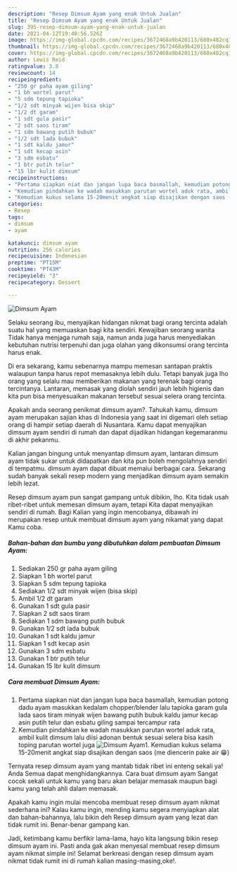 ```yaml
---
description: "Resep Dimsum Ayam yang enak Untuk Jualan"
title: "Resep Dimsum Ayam yang enak Untuk Jualan"
slug: 395-resep-dimsum-ayam-yang-enak-untuk-jualan
date: 2021-04-12T19:40:56.526Z
image: https://img-global.cpcdn.com/recipes/3672468a9b420113/680x482cq70/dimsum-ayam-foto-resep-utama.jpg
thumbnail: https://img-global.cpcdn.com/recipes/3672468a9b420113/680x482cq70/dimsum-ayam-foto-resep-utama.jpg
cover: https://img-global.cpcdn.com/recipes/3672468a9b420113/680x482cq70/dimsum-ayam-foto-resep-utama.jpg
author: Lewis Reid
ratingvalue: 3.8
reviewcount: 14
recipeingredient:
- "250 gr paha ayam giling"
- "1 bh wortel parut"
- "5 sdm tepung tapioka"
- "1/2 sdt minyak wijen bisa skip"
- "1/2 dt garam"
- "1 sdt gula pasir"
- "2 sdt saos tiram"
- "1 sdm bawang putih bubuk"
- "1/2 sdt lada bubuk"
- "1 sdt kaldu jamur"
- "1 sdt kecap asin"
- "3 sdm esbatu"
- "1 btr putih telur"
- "15 lbr kulit dimsum"
recipeinstructions:
- "Pertama siapkan niat dan jangan lupa baca basmallah, kemudian potong dadu ayam masukkan kedalam chopper/blender lalu tapioka garam gula lada saos tiram minyak wijen bawang putih bubuk kaldu jamur kecap asin putih telur dan esbatu giling sampai tercampur rata"
- "Kemudian pindahkan ke wadah masukkan parutan wortel aduk rata, ambil kulit dimsum lalu diisi adonan bentuk sesuai selera bisa kasih toping parutan wortel juga"
- "Kemudian kukus selama 15-20menit angkat siap disajikan dengan saos (me diencerin pake air 😁)"
categories:
- Resep
tags:
- dimsum
- ayam

katakunci: dimsum ayam 
nutrition: 256 calories
recipecuisine: Indonesian
preptime: "PT15M"
cooktime: "PT43M"
recipeyield: "3"
recipecategory: Dessert

---
```



![Dimsum Ayam](https://img-global.cpcdn.com/recipes/3672468a9b420113/680x482cq70/dimsum-ayam-foto-resep-utama.jpg)

Selaku seorang ibu, menyajikan hidangan nikmat bagi orang tercinta adalah suatu hal yang memuaskan bagi kita sendiri. Kewajiban seorang  wanita Tidak hanya menjaga rumah saja, namun anda juga harus menyediakan kebutuhan nutrisi terpenuhi dan juga olahan yang dikonsumsi orang tercinta harus enak.

Di era  sekarang, kamu sebenarnya mampu memesan santapan praktis walaupun tanpa harus repot memasaknya lebih dulu. Tetapi banyak juga lho orang yang selalu mau memberikan makanan yang terenak bagi orang tercintanya. Lantaran, memasak yang diolah sendiri jauh lebih higienis dan kita pun bisa menyesuaikan makanan tersebut sesuai selera orang tercinta. 



Apakah anda seorang penikmat dimsum ayam?. Tahukah kamu, dimsum ayam merupakan sajian khas di Indonesia yang saat ini digemari oleh setiap orang di hampir setiap daerah di Nusantara. Kamu dapat menyajikan dimsum ayam sendiri di rumah dan dapat dijadikan hidangan kegemaranmu di akhir pekanmu.

Kalian jangan bingung untuk menyantap dimsum ayam, lantaran dimsum ayam tidak sukar untuk didapatkan dan kita pun boleh mengolahnya sendiri di tempatmu. dimsum ayam dapat dibuat memalui berbagai cara. Sekarang sudah banyak sekali resep modern yang menjadikan dimsum ayam semakin lebih lezat.

Resep dimsum ayam pun sangat gampang untuk dibikin, lho. Kita tidak usah ribet-ribet untuk memesan dimsum ayam, tetapi Kita dapat menyajikan sendiri di rumah. Bagi Kalian yang ingin mencobanya, dibawah ini merupakan resep untuk membuat dimsum ayam yang nikamat yang dapat Kamu coba.

<!--inarticleads1-->

##### Bahan-bahan dan bumbu yang dibutuhkan dalam pembuatan Dimsum Ayam:

1. Sediakan 250 gr paha ayam giling
1. Siapkan 1 bh wortel parut
1. Siapkan 5 sdm tepung tapioka
1. Sediakan 1/2 sdt minyak wijen (bisa skip)
1. Ambil 1/2 dt garam
1. Gunakan 1 sdt gula pasir
1. Siapkan 2 sdt saos tiram
1. Sediakan 1 sdm bawang putih bubuk
1. Gunakan 1/2 sdt lada bubuk
1. Gunakan 1 sdt kaldu jamur
1. Siapkan 1 sdt kecap asin
1. Gunakan 3 sdm esbatu
1. Gunakan 1 btr putih telur
1. Gunakan 15 lbr kulit dimsum




<!--inarticleads2-->

##### Cara membuat Dimsum Ayam:

1. Pertama siapkan niat dan jangan lupa baca basmallah, kemudian potong dadu ayam masukkan kedalam chopper/blender lalu tapioka garam gula lada saos tiram minyak wijen bawang putih bubuk kaldu jamur kecap asin putih telur dan esbatu giling sampai tercampur rata
1. Kemudian pindahkan ke wadah masukkan parutan wortel aduk rata, ambil kulit dimsum lalu diisi adonan bentuk sesuai selera bisa kasih toping parutan wortel juga
<img src="https://img-global.cpcdn.com/steps/502421fe5e347eaa/160x128cq70/dimsum-ayam-langkah-memasak-2-foto.jpg" alt="Dimsum Ayam">1. Kemudian kukus selama 15-20menit angkat siap disajikan dengan saos (me diencerin pake air 😁)




Ternyata resep dimsum ayam yang mantab tidak ribet ini enteng sekali ya! Anda Semua dapat menghidangkannya. Cara buat dimsum ayam Sangat cocok sekali untuk kamu yang baru akan belajar memasak maupun bagi kamu yang telah ahli dalam memasak.

Apakah kamu ingin mulai mencoba membuat resep dimsum ayam nikmat sederhana ini? Kalau kamu ingin, mending kamu segera menyiapkan alat dan bahan-bahannya, lalu bikin deh Resep dimsum ayam yang lezat dan tidak rumit ini. Benar-benar gampang kan. 

Jadi, ketimbang kamu berfikir lama-lama, hayo kita langsung bikin resep dimsum ayam ini. Pasti anda gak akan menyesal membuat resep dimsum ayam nikmat simple ini! Selamat berkreasi dengan resep dimsum ayam nikmat tidak rumit ini di rumah kalian masing-masing,oke!.

